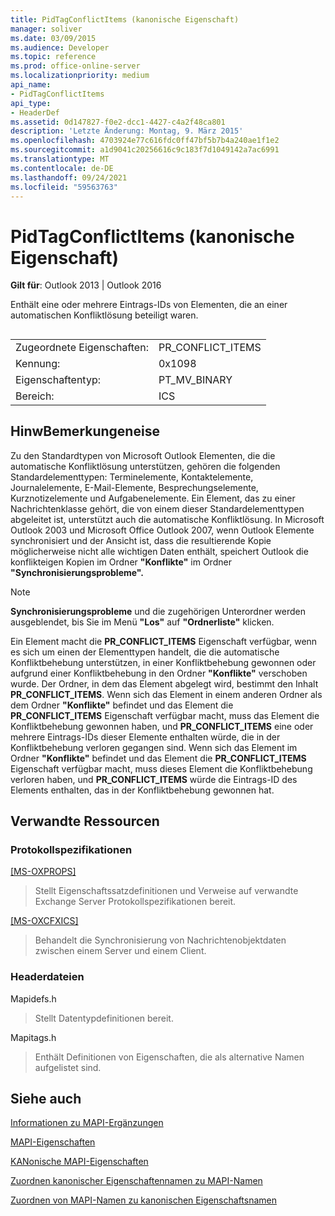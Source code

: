 ```yaml
---
title: PidTagConflictItems (kanonische Eigenschaft)
manager: soliver
ms.date: 03/09/2015
ms.audience: Developer
ms.topic: reference
ms.prod: office-online-server
ms.localizationpriority: medium
api_name:
- PidTagConflictItems
api_type:
- HeaderDef
ms.assetid: 0d147827-f0e2-dcc1-4427-c4a2f48ca801
description: 'Letzte Änderung: Montag, 9. März 2015'
ms.openlocfilehash: 4703924e77c616fdc0ff47bf5b7b4a240ae1f1e2
ms.sourcegitcommit: a1d9041c20256616c9c183f7d1049142a7ac6991
ms.translationtype: MT
ms.contentlocale: de-DE
ms.lasthandoff: 09/24/2021
ms.locfileid: "59563763"
---
```

# <a name="pidtagconflictitems-canonical-property"></a>PidTagConflictItems (kanonische Eigenschaft)

  
  
**Gilt für**: Outlook 2013 | Outlook 2016 
  
Enthält eine oder mehrere Eintrags-IDs von Elementen, die an einer automatischen Konfliktlösung beteiligt waren.
  
## 

|||
|:-----|:-----|
|Zugeordnete Eigenschaften:  <br/> |PR_CONFLICT_ITEMS  <br/> |
|Kennung:  <br/> |0x1098  <br/> |
|Eigenschaftentyp:  <br/> |PT_MV_BINARY  <br/> |
|Bereich:  <br/> |ICS  <br/> |
   
## <a name="remarks"></a>HinwBemerkungeneise

Zu den Standardtypen von Microsoft Outlook Elementen, die die automatische Konfliktlösung unterstützen, gehören die folgenden Standardelementtypen: Terminelemente, Kontaktelemente, Journalelemente, E-Mail-Elemente, Besprechungselemente, Kurznotizelemente und Aufgabenelemente. Ein Element, das zu einer Nachrichtenklasse gehört, die von einem dieser Standardelementtypen abgeleitet ist, unterstützt auch die automatische Konfliktlösung. In Microsoft Outlook 2003 und Microsoft Office Outlook 2007, wenn Outlook Elemente synchronisiert und der Ansicht ist, dass die resultierende Kopie möglicherweise nicht alle wichtigen Daten enthält, speichert Outlook die konflikteigen Kopien im Ordner **"Konflikte"** im Ordner **"Synchronisierungsprobleme".** 
  
> [!NOTE]
> **Synchronisierungsprobleme** und die zugehörigen Unterordner werden ausgeblendet, bis Sie im Menü **"Los"** auf **"Ordnerliste"** klicken. 
  
Ein Element macht die **PR_CONFLICT_ITEMS** Eigenschaft verfügbar, wenn es sich um einen der Elementtypen handelt, die die automatische Konfliktbehebung unterstützen, in einer Konfliktbehebung gewonnen oder aufgrund einer Konfliktbehebung in den Ordner **"Konflikte"** verschoben wurde. Der Ordner, in dem das Element abgelegt wird, bestimmt den Inhalt **PR_CONFLICT_ITEMS**. Wenn sich das Element in einem anderen Ordner als dem Ordner **"Konflikte"** befindet und das Element die **PR_CONFLICT_ITEMS** Eigenschaft verfügbar macht, muss das Element die Konfliktbehebung gewonnen haben, und **PR_CONFLICT_ITEMS** eine oder mehrere Eintrags-IDs dieser Elemente enthalten würde, die in der Konfliktbehebung verloren gegangen sind. Wenn sich das Element im Ordner **"Konflikte"** befindet und das Element die **PR_CONFLICT_ITEMS** Eigenschaft verfügbar macht, muss dieses Element die Konfliktbehebung verloren haben, und **PR_CONFLICT_ITEMS** würde die Eintrags-ID des Elements enthalten, das in der Konfliktbehebung gewonnen hat. 
  
## <a name="related-resources"></a>Verwandte Ressourcen

### <a name="protocol-specifications"></a>Protokollspezifikationen

[[MS-OXPROPS]](https://msdn.microsoft.com/library/f6ab1613-aefe-447d-a49c-18217230b148%28Office.15%29.aspx)
  
> Stellt Eigenschaftssatzdefinitionen und Verweise auf verwandte Exchange Server Protokollspezifikationen bereit.
    
[[MS-OXCFXICS]](https://msdn.microsoft.com/library/b9752f3d-d50d-44b8-9e6b-608a117c8532%28Office.15%29.aspx)
  
> Behandelt die Synchronisierung von Nachrichtenobjektdaten zwischen einem Server und einem Client.
    
### <a name="header-files"></a>Headerdateien

Mapidefs.h
  
> Stellt Datentypdefinitionen bereit.
    
Mapitags.h
  
> Enthält Definitionen von Eigenschaften, die als alternative Namen aufgelistet sind.
    
## <a name="see-also"></a>Siehe auch



[Informationen zu MAPI-Ergänzungen](about-mapi-additions.md)
  
[MAPI-Eigenschaften](mapi-properties.md)
  
[KANonische MAPI-Eigenschaften](mapi-canonical-properties.md)
  
[Zuordnen kanonischer Eigenschaftennamen zu MAPI-Namen](mapping-canonical-property-names-to-mapi-names.md)
  
[Zuordnen von MAPI-Namen zu kanonischen Eigenschaftsnamen](mapping-mapi-names-to-canonical-property-names.md)

